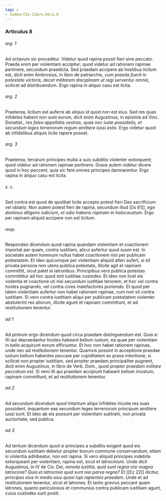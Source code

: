 ```yaml
---
tags : 
- Summa/IIa-IIæ/q.66/a.8
---
```


### Articulus 8

###### arg. 1
Ad octavum sic proceditur. Videtur quod rapina possit fieri sine peccato. Praeda enim per violentiam accipitur; quod videtur ad rationem rapinae pertinere, secundum praedicta. Sed praedam accipere ab hostibus licitum est, dicit enim Ambrosius, in libro de patriarchis, *cum praeda fuerit in potestate victoris, decet militarem disciplinam ut regi serventur omnia*, scilicet ad distribuendum. Ergo rapina in aliquo casu est licita.

###### arg. 2
Praeterea, licitum est auferre ab aliquo id quod non est eius. Sed res quas infideles habent non sunt eorum, dicit enim Augustinus, in epistola ad Vinc. Donatist., *res falso appellatis vestras, quas nec iuste possidetis, et secundum leges terrenorum regum amittere iussi estis*. Ergo videtur quod ab infidelibus aliquis licite rapere posset.

###### arg. 3
Praeterea, terrarum principes multa a suis subditis violenter extorquent; quod videtur ad rationem rapinae pertinere. Grave autem videtur dicere quod in hoc peccent, quia sic fere omnes principes damnarentur. Ergo rapina in aliquo casu est licita.

###### s. c.
Sed contra est quod de quolibet licite accepto potest fieri Deo sacrificium vel oblatio. Non autem potest fieri de rapina, secundum illud [[Is 61]], *ego dominus diligens iudicium, et odio habens rapinam in holocaustum*. Ergo per rapinam aliquid accipere non est licitum.

###### resp.
Respondeo dicendum quod rapina quandam violentiam et coactionem importat per quam, contra iustitiam, alicui aufertur quod suum est. In societate autem hominum nullus habet coactionem nisi per publicam potestatem. Et ideo quicumque per violentiam aliquid alteri aufert, si sit privata persona non utens publica potestate, illicite agit et rapinam committit, sicut patet in latronibus. Principibus vero publica potestas committitur ad hoc quod sint iustitiae custodes. Et ideo non licet eis violentia et coactione uti nisi secundum iustitiae tenorem, et hoc vel contra hostes pugnando, vel contra cives malefactores puniendo. Et quod per talem violentiam aufertur non habet rationem rapinae, cum non sit contra iustitiam. Si vero contra iustitiam aliqui per publicam potestatem violenter abstulerint res aliorum, illicite agunt et rapinam committunt, et ad restitutionem tenentur.

###### ad 1
Ad primum ergo dicendum quod circa praedam distinguendum est. Quia si illi qui depraedantur hostes habeant bellum iustum, ea quae per violentiam in bello acquirunt eorum efficiuntur. Et hoc non habet rationem rapinae, unde nec ad restitutionem tenentur. Quamvis possint in acceptione praedae iustum bellum habentes peccare per cupiditatem ex prava intentione, si scilicet non propter iustitiam, sed propter praedam principaliter pugnent, dicit enim Augustinus, in libro de Verb. Dom., quod *propter praedam militare peccatum est*. Si vero illi qui praedam accipiunt habeant bellum iniustum, rapinam committunt, et ad restitutionem tenentur.

###### ad 2
Ad secundum dicendum quod intantum aliqui infideles iniuste res suas possident, inquantum eas secundum leges terrenorum principum amittere iussi sunt. Et ideo ab eis possunt per violentiam subtrahi, non privata auctoritate, sed publica.

###### ad 3
Ad tertium dicendum quod si principes a subditis exigant quod eis secundum iustitiam debetur propter bonum commune conservandum, etiam si violentia adhibeatur, non est rapina. Si vero aliquid principes indebite extorqueant per violentiam, rapina est, sicut et latrocinium. Unde dicit Augustinus, in IV de Civ. Dei, *remota iustitia, quid sunt regna nisi magna latrocinia? Quia et latrocinia quid sunt nisi parva regna?* Et [[Ez 22]] dicitur, *principes eius in medio eius quasi lupi rapientes praedam*. Unde et ad restitutionem tenentur, sicut et latrones. Et tanto gravius peccant quam latrones, quanto periculosius et communius contra publicam iustitiam agunt, cuius custodes sunt positi.

